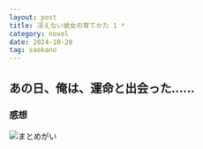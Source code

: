 ```yaml
---
layout: post
title: 冴えない彼女の育てかた 1 *
category: novel
date: 2024-10-28
tag: saekano
---
```


## あの日、俺は、運命と出会った……

### 感想

![まとめがい]({{site.baseurl}}/pic/saekano/origin/origins.png)
